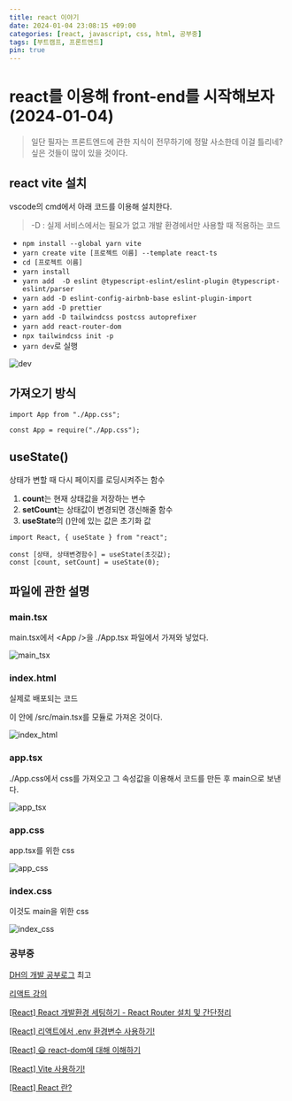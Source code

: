 ```yaml
---
title: react 이야기
date: 2024-01-04 23:08:15 +09:00
categories: [react, javascript, css, html, 공부중]
tags: [부트캠프, 프론트엔드]
pin: true
---
```


# react를 이용해 front-end를 시작해보자 (2024-01-04)

> 일단 필자는 프론트엔드에 관한 지식이 전무하기에 정말 사소한데 이걸 틀리네? 싶은 것들이 많이 있을 것이다.

## react vite 설치

vscode의 cmd에서 아래 코드를 이용해 설치한다.

> -D : 실제 서비스에서는 필요가 없고 개발 환경에서만 사용할 때 적용하는 코드

- `npm install --global yarn vite`
- `yarn create vite [프로젝트 이름] --template react-ts`
- `cd [프로젝트 이름]`
- `yarn install`
- `yarn add  -D eslint @typescript-eslint/eslint-plugin @typescript-eslint/parser`
- `yarn add -D eslint-config-airbnb-base eslint-plugin-import`
- `yarn add -D prettier`
- `yarn add -D tailwindcss postcss autoprefixer`
- `yarn add react-router-dom`
- `npx tailwindcss init -p`
- `yarn dev`로 실행

![dev](https://github.com/oil-lamp-cat/oil-lamp-cat.github.io/assets/103806022/d3b5a9c6-f23e-41ae-af55-96511a438bba)

## 가져오기 방식

```tsx
import App from "./App.css";
```

```tsx
const App = require("./App.css");
```

## useState()

상태가 변할 때 다시 페이지를 로딩시켜주는 함수

1. **count**는 현재 상태값을 저장하는 변수
2. **setCount**는 상태값이 변경되면 갱신해줄 함수
3. **useState**의 ()안에 있는 값은 초기화 값

```tsx
import React, { useState } from "react";

const [상태, 상태변경함수] = useState(초깃값);
const [count, setCount] = useState(0);
```

## 파일에 관한 설명

### **main.tsx**

main.tsx에서 \<App />을 ./App.tsx 파일에서 가져와 넣었다.

![main_tsx](https://github.com/oil-lamp-cat/oil-lamp-cat.github.io/assets/103806022/afe02c2b-3a4e-4bf9-99d7-4d536ddd197d)

### **index.html**

실제로 배포되는 코드

이 안에 /src/main.tsx를 모듈로 가져온 것이다.

![index_html](https://github.com/oil-lamp-cat/oil-lamp-cat.github.io/assets/103806022/f54169b7-a9e3-4f4a-9bfd-e98dc04a6661)

### **app.tsx**

./App.css에서 css를 가져오고 그 속성값을 이용해서 코드를 만든 후 main으로 보낸다.

![app_tsx](https://github.com/oil-lamp-cat/oil-lamp-cat.github.io/assets/103806022/758f3013-65f4-421b-826f-b2be4213e100)

### **app.css**

app.tsx를 위한 css

![app_css](https://github.com/oil-lamp-cat/oil-lamp-cat.github.io/assets/103806022/3b634122-fe51-489e-ae43-b4aab8961a03)

### **index.css**

이것도 main을 위한 css

![index_css](https://github.com/oil-lamp-cat/oil-lamp-cat.github.io/assets/103806022/20ecd5b2-5779-43b0-8676-a0c907b2652b)

### 공부중

[DH의 개발 공부로그](https://shape-coding.tistory.com/)
최고

[리액트 강의](https://ljh86029926.gitbook.io/coding-apple-react/)

[[React] React 개발환경 세팅하기 - React Router 설치 및 간단정리](https://shape-coding.tistory.com/entry/React-React-%EA%B0%9C%EB%B0%9C%ED%99%98%EA%B2%BD-%EC%84%B8%ED%8C%85%ED%95%98%EA%B8%B0-React-Router-%EC%84%A4%EC%B9%98)

[[React] 리액트에서 .env 환경변수 사용하기!](https://shape-coding.tistory.com/entry/React-%EB%A6%AC%EC%95%A1%ED%8A%B8%EC%97%90%EC%84%9C-env-%ED%99%98%EA%B2%BD%EB%B3%80%EC%88%98-%EC%82%AC%EC%9A%A9%ED%95%98%EA%B8%B0)

[[React] 😃 react-dom에 대해 이해하기](https://velog.io/@tngusglaso/React-react-dom%EC%97%90-%EB%8C%80%ED%95%B4-%EC%9D%B4%ED%95%B4%ED%95%98%EA%B8%B0)

[[React] Vite 사용하기!](https://shape-coding.tistory.com/entry/React-Vite-%EC%82%AC%EC%9A%A9%ED%95%98%EA%B8%B0)

[[React] React 란?](https://shape-coding.tistory.com/entry/1-React-%EB%9E%80)
